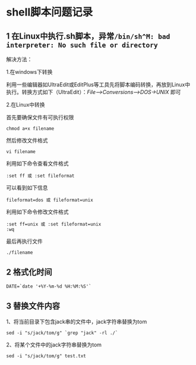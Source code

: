 # shell脚本问题记录

## 1 在Linux中执行.sh脚本，异常`/bin/sh^M: bad interpreter: No such file or directory`

解决方法：

1.在windows下转换

利用一些编辑器如UltraEdit或EditPlus等工具先将脚本编码转换，再放到Linux中执行。转换方式如下（UltraEdit）：*File-->Conversions-->DOS->UNIX* 即可

2.在Linux中转换

首先要确保文件有可执行权限 

    chmod a+x filename 

然后修改文件格式 

    vi filename 

利用如下命令查看文件格式 

    :set ff 或 :set fileformat

可以看到如下信息 

    fileformat=dos 或 fileformat=unix 

利用如下命令修改文件格式 

    :set ff=unix 或 :set fileformat=unix 
    :wq

最后再执行文件 

    ./filename

## 2 格式化时间

    DATE=`date '+%Y-%m-%d %H:%M:%S'`

## 3 替换文件内容

1、将当前目录下包含jack串的文件中，jack字符串替换为tom

    sed -i "s/jack/tom/g" `grep "jack" -rl ./`

2、将某个文件中的jack字符串替换为tom

    sed -i "s/jack/tom/g" test.txt